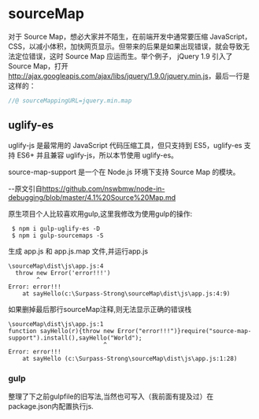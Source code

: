 # sourceMap

对于 Source Map，想必大家并不陌生，在前端开发中通常要压缩 JavaScript，CSS，以减小体积，加快网页显示。但带来的后果是如果出现错误，就会导致无法定位错误，这时 Source Map 应运而生。举个例子， jQuery 1.9 引入了 Source Map，打开 <http://ajax.googleapis.com/ajax/libs/jquery/1.9.0/jquery.min.js>，最后一行是这样的：

```js
//@ sourceMappingURL=jquery.min.map
```

## uglify-es

uglify-js 是最常用的 JavaScript 代码压缩工具，但只支持到 ES5，uglify-es 支持 ES6+ 并且兼容 uglify-js，所以本节使用 uglify-es。

source-map-support 是一个在 Node.js 环境下支持 Source Map 的模块。

--原文引自<https://github.com/nswbmw/node-in-debugging/blob/master/4.1%20Source%20Map.md>

原生项目个人比较喜欢用gulp,这里我修改为使用gulp的操作:

```
 $ npm i gulp-uglify-es -D
 $ npm i gulp-sourcemaps -S
```

生成 app.js 和 app.js.map 文件,并运行app.js

```
\sourceMap\dist\js\app.js:4
  throw new Error('error!!!')
        ^
Error: error!!!
    at sayHello(c:\Surpass-Strong\sourceMap\dist\js\app.js:4:9)
```

如果删掉最后那行sourceMap注释,则无法显示正确的错误栈

```
\sourceMap\dist\js\app.js:1
function sayHello(r){throw new Error("error!!!")}require("source-map-support").install(),sayHello("World");
                           ^
Error: error!!!
    at sayHello (c:\Surpass-Strong\sourceMap\dist\js\app.js:1:28)
```

### gulp

整理了下之前gulpfile的旧写法,当然也可写入（我前面有提及过）在package.json内配置执行js.
